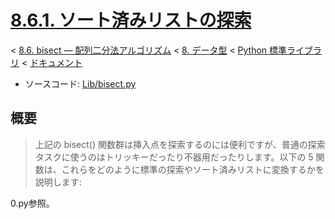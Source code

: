 # [8.6.1. ソート済みリストの探索](https://docs.python.jp/3/library/bisect.html#searching-sorted-lists)

< [8.6. bisect — 配列二分法アルゴリズム](https://docs.python.jp/3/library/bisect.html) < [8. データ型](https://docs.python.jp/3/library/datatypes.html) < [Python 標準ライブラリ](https://docs.python.jp/3/library/index.html#the-python-standard-library) < [ドキュメント](https://docs.python.jp/3/index.html)

* ソースコード: [Lib/bisect.py](https://github.com/python/cpython/tree/3.6/Lib/bisect.py)

## 概要

> 上記の bisect() 関数群は挿入点を探索するのには便利ですが、普通の探索タスクに使うのはトリッキーだったり不器用だったりします。以下の 5 関数は、これらをどのように標準の探索やソート済みリストに変換するかを説明します:

0.py参照。

